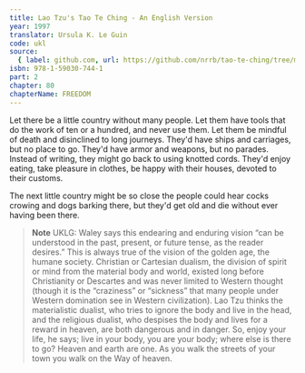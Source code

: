 ```yaml
---
title: Lao Tzu's Tao Te Ching - An English Version
year: 1997
translator: Ursula K. Le Guin
code: ukl
source:
  { label: github.com, url: https://github.com/nrrb/tao-te-ching/tree/master }
isbn: 978-1-59030-744-1
part: 2
chapter: 80
chapterName: FREEDOM
---
```


Let there be a little country without many people.
Let them have tools that do the work of ten or a hundred,
and never use them.
Let them be mindful of death
and disinclined to long journeys.
They'd have ships and carriages,
but no place to go.
They'd have armor and weapons,
but no parades.
Instead of writing,
they might go back to using knotted cords.
They'd enjoy eating,
take pleasure in clothes,
be happy with their houses,
devoted to their customs.

The next little country might be so close
the people could hear cocks crowing
and dogs barking there,
but they'd get old and die
without ever having been there.

> **Note** UKLG: Waley says this endearing and enduring vision “can be understood in the past, present, or future tense, as the reader desires.” This is always true of the vision of the golden age, the humane society.
> Christian or Cartesian dualism, the division of spirit or mind from the material body and world, existed long before Christianity or Descartes and was never limited to Western thought (though it is the “craziness” or “sickness” that many people under Western domination see in Western civilization). Lao Tzu thinks the materialistic dualist, who tries to ignore the body and live in the head, and the religious dualist, who despises the body and lives for a reward in heaven, are both dangerous and in danger. So, enjoy your life, he says; live in your body, you are your body; where else is there to go? Heaven and earth are one. As you walk the streets of your town you walk on the Way of heaven.
